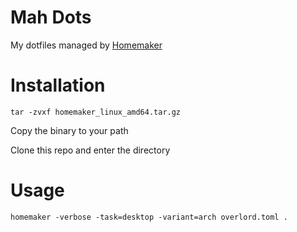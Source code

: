 # Mah Dots

My dotfiles managed by [Homemaker](https://github.com/FooSoft/homemaker)

# Installation

`tar -zvxf homemaker_linux_amd64.tar.gz`

Copy the binary to your path

Clone this repo and enter the directory

# Usage

`homemaker -verbose -task=desktop -variant=arch overlord.toml .`
